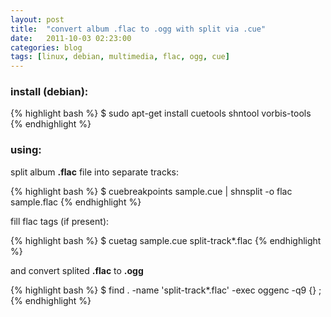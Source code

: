 ```yaml
---
layout: post
title:  "convert album .flac to .ogg with split via .cue"
date:   2011-10-03 02:23:00
categories: blog
tags: [linux, debian, multimedia, flac, ogg, cue]
---
```


### install (debian):

{% highlight bash %}
$ sudo apt-get install cuetools shntool vorbis-tools
{% endhighlight %}

### using:

split album **.flac** file into separate tracks:

{% highlight bash %}
$ cuebreakpoints sample.cue | shnsplit -o flac sample.flac
{% endhighlight %}

fill flac tags (if present):

{% highlight bash %}
$ cuetag sample.cue split-track*.flac
{% endhighlight %}

and convert splited **.flac** to **.ogg**

{% highlight bash %}
$ find . -name 'split-track*.flac' -exec oggenc -q9 {} \;
{% endhighlight %}
